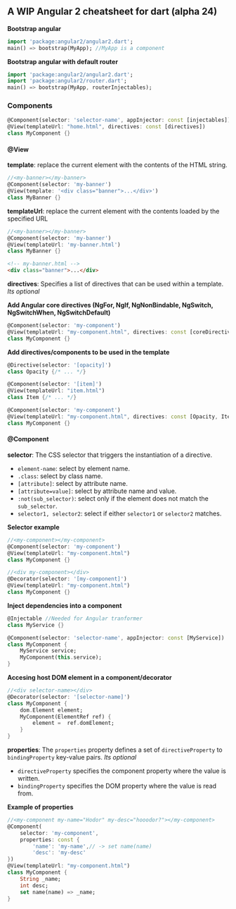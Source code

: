 ## A WIP Angular 2 cheatsheet for dart (alpha 24)

**Bootstrap angular**
```dart
import 'package:angular2/angular2.dart';
main() => bootstrap(MyApp); //MyApp is a component
```

**Bootstrap angular with default router**
```dart
import 'package:angular2/angular2.dart';
import 'package:angular2/router.dart';
main() => bootstrap(MyApp, routerInjectables);
```


### Components

```dart
@Component(selector: 'selector-name', appInjector: const [injectables])
@View(templateUrl: "home.html", directives: const [directives])
class MyComponent {}
```
#### @View

**template**: replace the current element with the contents of the
HTML string.
```dart
//<my-banner></my-banner>
@Component(selector: 'my-banner')
@View(template: '<div class="banner">...</div>')
class MyBanner {}
```

**templateUrl**: replace the current element with the contents loaded by the specified URL
```dart
//<my-banner></my-banner>
@Component(selector: 'my-banner')
@View(templateUrl: 'my-banner.html')
class MyBanner {}
```
```html
<!-- my-banner.html -->
<div class="banner">...</div>
```

**directives**: Specifies a list of directives that can be used within a template. *Its optional*

**Add Angular core directives (NgFor, NgIf, NgNonBindable, NgSwitch, NgSwitchWhen, NgSwitchDefault)**
```dart
@Component(selector: 'my-component')
@View(templateUrl: "my-component.html", directives: const [coreDirectives])
class MyComponent {}
```

**Add directives/components to be used in the template**
```dart
@Directive(selector: '[opacity]')
class Opacity {/* ... */}

@Component(selector: '[item]')
@View(templateUrl: "item.html")
class Item {/* ... */}

@Component(selector: 'my-component')
@View(templateUrl: "my-component.html", directives: const [Opacity, Item])
class MyComponent {}
```

#### @Component

**selector**: The CSS selector that triggers the instantiation of a directive.

   - `element-name`: select by element name.
   - `.class`: select by class name.
   - `[attribute]`: select by attribute name.
   - `[attribute=value]`: select by attribute name and value.
   - `:not(sub_selector)`: select only if the element does not match the `sub_selector`.
   - `selector1, selector2`: select if either `selector1` or `selector2` matches.

**Selector example**
```dart
//<my-component></my-component>
@Component(selector: 'my-component')
@View(templateUrl: "my-component.html")
class MyComponent {}

//<div my-component></div>
@Decorator(selector: '[my-component]')
@View(templateUrl: "my-component.html")
class MyComponent {}
```

**Inject dependencies into a component**
```dart
@Injectable //Needed for Angular tranformer
class MyService {}

@Component(selector: 'selector-name', appInjector: const [MyService])
class MyComponent {
    MyService service;
    MyComponent(this.service);
}
```

**Accesing host DOM element in a component/decorator**

```dart
//<div selector-name></div>
@Decorator(selector: '[selector-name]')
class MyComponent {
    dom.Element element;
    MyComponent(ElementRef ref) {
        element =  ref.domElement;
    }
}
```

**properties**: The `properties` property defines a set of `directiveProperty` to `bindingProperty`  key-value pairs. *Its optional*
   - `directiveProperty` specifies the component property where the value is written.
   - `bindingProperty` specifies the DOM property where the value is read from.

**Example of properties**
```dart
//<my-component my-name="Hodor" my-desc="hooodor?"></my-component>
@Component(
    selector: 'my-component', 
    properties: const {
        'name': 'my-name',// -> set name(name)
        'desc': 'my-desc'
})
@View(templateUrl: "my-component.html")
class MyComponent {
    String _name;
    int desc;
    set name(name) => _name;
}
```
